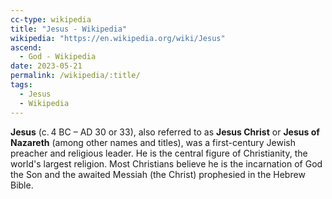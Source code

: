 ```yaml
---
cc-type: wikipedia
title: "Jesus - Wikipedia"
wikipedia: "https://en.wikipedia.org/wiki/Jesus"
ascend:
  - God - Wikipedia
date: 2023-05-21
permalink: /wikipedia/:title/
tags:
  - Jesus
  - Wikipedia
---
```

**Jesus** (c. 4 BC – AD 30 or 33), also referred to as **Jesus Christ** or **Jesus of Nazareth** (among other names and titles), was a first-century Jewish preacher and religious leader. He is the central figure of Christianity, the world's largest religion. Most Christians believe he is the incarnation of God the Son and the awaited Messiah (the Christ) prophesied in the Hebrew Bible.
